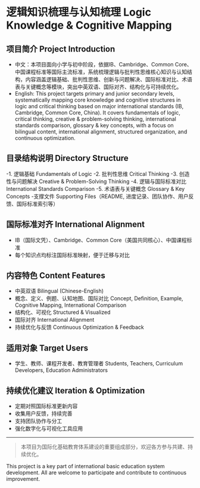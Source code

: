 # 逻辑知识梳理与认知梳理 Logic Knowledge & Cognitive Mapping

## 项目简介 Project Introduction

- 中文：本项目面向小学与初中阶段，依据IB、Cambridge、Common Core、中国课程标准等国际主流标准，系统梳理逻辑与批判性思维核心知识与认知结构，内容涵盖逻辑基础、批判性思维、创新与问题解决、国际标准对比、术语表与关键概念等模块，突出中英双语、国际对齐、结构化与可持续优化。
- English: This project targets primary and junior secondary levels, systematically mapping core knowledge and cognitive structures in logic and critical thinking based on major international standards (IB, Cambridge, Common Core, China). It covers fundamentals of logic, critical thinking, creative & problem-solving thinking, international standards comparison, glossary & key concepts, with a focus on bilingual content, international alignment, structured organization, and continuous optimization.

## 目录结构说明 Directory Structure

-1. 逻辑基础 Fundamentals of Logic
-2. 批判性思维 Critical Thinking
-3. 创造性与问题解决 Creative & Problem-Solving Thinking
-4. 逻辑与国际标准对比 International Standards Comparison
-5. 术语表与关键概念 Glossary & Key Concepts
-支撑文件 Supporting Files（README, 进度记录、团队协作、用户反馈、国际标准索引等）

## 国际标准对齐 International Alignment

- IB（国际文凭）、Cambridge、Common Core（美国共同核心）、中国课程标准
- 每个知识点均标注国际标准映射，便于迁移与对比

## 内容特色 Content Features

- 中英双语 Bilingual (Chinese-English)
- 概念、定义、例题、认知地图、国际对比 Concept, Definition, Example, Cognitive Mapping, International Comparison
- 结构化、可视化 Structured & Visualized
- 国际对齐 International Alignment
- 持续优化与反馈 Continuous Optimization & Feedback

## 适用对象 Target Users

- 学生、教师、课程开发者、教育管理者 Students, Teachers, Curriculum Developers, Education Administrators

## 持续优化建议 Iteration & Optimization

- 定期对照国际标准更新内容
- 收集用户反馈，持续完善
- 支持团队协作与分工
- 强化数字化与可视化工具应用

---

> 本项目为国际化基础教育体系建设的重要组成部分，欢迎各方参与共建、持续优化。

This project is a key part of international basic education system development. All are welcome to participate and contribute to continuous improvement.
